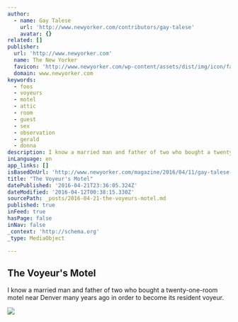 ```yaml
---
author:
  - name: Gay Talese
    url: 'http://www.newyorker.com/contributors/gay-talese'
    avatar: {}
related: []
publisher:
  url: 'http://www.newyorker.com'
  name: The New Yorker
  favicon: 'http://www.newyorker.com/wp-content/assets/dist/img/icon/favicon.ico'
  domain: www.newyorker.com
keywords:
  - foos
  - voyeurs
  - motel
  - attic
  - room
  - guest
  - sex
  - observation
  - gerald
  - donna
description: I know a married man and father of two who bought a twenty-one-room motel near Denver many years ago in order to become its resident voyeur.
inLanguage: en
app_links: []
isBasedOnUrl: 'http://www.newyorker.com/magazine/2016/04/11/gay-talese-the-voyeurs-motel'
title: "The Voyeur's Motel"
datePublished: '2016-04-21T23:36:05.324Z'
dateModified: '2016-04-12T00:38:15.330Z'
sourcePath: _posts/2016-04-21-the-voyeurs-motel.md
published: true
inFeed: true
hasPage: false
inNav: false
_context: 'http://schema.org'
_type: MediaObject

---
```

<article style=""><h1>The Voyeur's Motel</h1><p>I know a married man and father of two who bought a twenty-one-room motel near Denver many years ago in order to become its resident voyeur.</p><img src="http://www.newyorker.com/wp-content/uploads/2016/04/160411_r27947_rd-1200x630-1459452789.jpg" /></article>